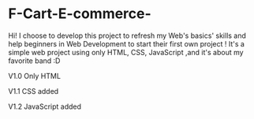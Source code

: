 # F-Cart-E-commerce-
Hi! I choose to develop this project to refresh my Web's basics' skills and help beginners in Web Development to start their first own project !
It's a simple web project using only HTML, CSS, JavaScript ,and it's about my favorite band :D

V1.0
Only HTML

V1.1
CSS added

V1.2
JavaScript added
